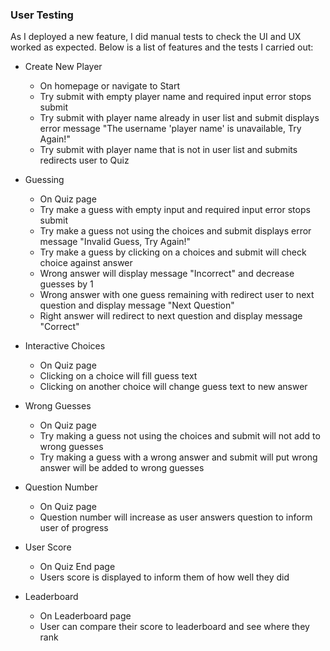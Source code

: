 ### User Testing

As I deployed a new feature, I did manual tests to check the UI and UX worked as expected.
Below is a list of features and the tests I carried out:

- Create New Player
    - On homepage or navigate to Start
    - Try submit with empty player name and required input error stops submit
    - Try submit with player name already in user list and submit displays error message "The username 'player name' is unavailable, Try Again!"
    - Try submit with player name that is not in user list and submits redirects user to Quiz

- Guessing
    - On Quiz page
    - Try make a guess with empty input and required input error stops submit
    - Try make a guess not using the choices and submit displays error message "Invalid Guess, Try Again!"
    - Try make a guess by clicking on a choices and submit will check choice against answer 
    - Wrong answer will display message "Incorrect" and decrease guesses by 1
    - Wrong answer with one guess remaining with redirect user to next question and display message "Next Question"
    - Right answer will redirect to next question and display message "Correct"
    
- Interactive Choices
    - On Quiz page
    - Clicking on a choice will fill guess text
    - Clicking on another choice will change guess text to new answer

- Wrong Guesses
    - On Quiz page
    - Try making a guess not using the choices and submit will not add to wrong guesses
    - Try making a guess with a wrong answer and submit will put wrong answer will be added to wrong guesses

- Question Number
    - On Quiz page
    - Question number will increase as user answers question to inform user of progress
 
- User Score
    - On Quiz End page
    - Users score is displayed to inform them of how well they did

- Leaderboard
    - On Leaderboard page
    - User can compare their score to leaderboard and see where they rank